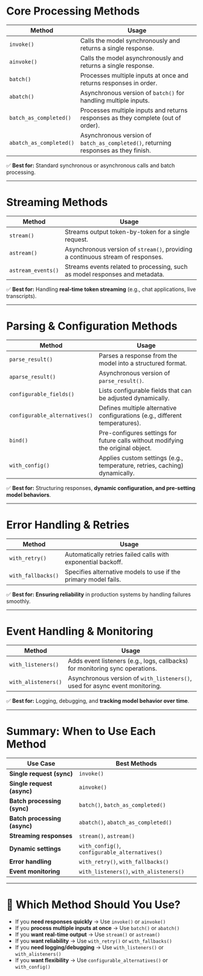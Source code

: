 # Core Processing Methods

| Method                  | Usage |
|-------------------------|----------|
| `invoke()`              | Calls the model synchronously and returns a single response. |
| `ainvoke()`             | Calls the model asynchronously and returns a single response. |
| `batch()`               | Processes multiple inputs at once and returns responses in order. |
| `abatch()`              | Asynchronous version of `batch()` for handling multiple inputs. |
| `batch_as_completed()`  | Processes multiple inputs and returns responses as they complete (out of order). |
| `abatch_as_completed()` | Asynchronous version of `batch_as_completed()`, returning responses as they finish. |

✅ **Best for:** Standard synchronous or asynchronous calls and batch processing.

---

# Streaming Methods

| Method         | Usage |
|---------------|----------|
| `stream()`    | Streams output token-by-token for a single request. |
| `astream()`   | Asynchronous version of `stream()`, providing a continuous stream of responses. |
| `astream_events()` | Streams events related to processing, such as model responses and metadata. |

✅ **Best for:** Handling **real-time token streaming** (e.g., chat applications, live transcripts).

---

# Parsing & Configuration Methods

| Method                   | Usage |
|--------------------------|----------|
| `parse_result()`         | Parses a response from the model into a structured format. |
| `aparse_result()`        | Asynchronous version of `parse_result()`. |
| `configurable_fields()`  | Lists configurable fields that can be adjusted dynamically. |
| `configurable_alternatives()` | Defines multiple alternative configurations (e.g., different temperatures). |
| `bind()`                 | Pre-configures settings for future calls without modifying the original object. |
| `with_config()`          | Applies custom settings (e.g., temperature, retries, caching) dynamically. |

✅ **Best for:** Structuring responses, **dynamic configuration, and pre-setting model behaviors**.

---

# Error Handling & Retries

| Method         | Usage |
|---------------|----------|
| `with_retry()` | Automatically retries failed calls with exponential backoff. |
| `with_fallbacks()` | Specifies alternative models to use if the primary model fails. |

✅ **Best for:** **Ensuring reliability** in production systems by handling failures smoothly.

---

# Event Handling & Monitoring

| Method              | Usage |
|--------------------|----------|
| `with_listeners()`  | Adds event listeners (e.g., logs, callbacks) for monitoring sync operations. |
| `with_alisteners()` | Asynchronous version of `with_listeners()`, used for async event monitoring. |

✅ **Best for:** Logging, debugging, and **tracking model behavior over time**.

---

# Summary: When to Use Each Method

| Use Case                   | Best Methods |
|----------------------------|----------------|
| **Single request (sync)**  | `invoke()` |
| **Single request (async)** | `ainvoke()` |
| **Batch processing (sync)** | `batch()`, `batch_as_completed()` |
| **Batch processing (async)** | `abatch()`, `abatch_as_completed()` |
| **Streaming responses** | `stream()`, `astream()` |
| **Dynamic settings** | `with_config()`, `configurable_alternatives()` |
| **Error handling** | `with_retry()`, `with_fallbacks()` |
| **Event monitoring** | `with_listeners()`, `with_alisteners()` |

---

# 🚀 Which Method Should You Use?

- If you **need responses quickly** → Use `invoke()` or `ainvoke()`
- If you **process multiple inputs at once** → Use `batch()` or `abatch()`
- If you **want real-time output** → Use `stream()` or `astream()`
- If you **want reliability** → Use `with_retry()` or `with_fallbacks()`
- If you **need logging/debugging** → Use `with_listeners()` or `with_alisteners()`
- If you **want flexibility** → Use `configurable_alternatives()` or `with_config()`


